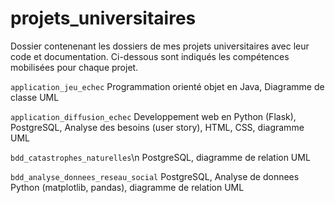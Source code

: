 # projets_universitaires
Dossier contenenant les dossiers de mes projets universitaires avec leur code et documentation.
Ci-dessous sont indiqués les compétences mobilisées pour chaque projet.

`application_jeu_echec`
Programmation orienté objet en Java, Diagramme de classe UML

`application_diffusion_echec`
Developpement web en Python (Flask), PostgreSQL, Analyse des besoins (user story), HTML, CSS, diagramme UML

`bdd_catastrophes_naturelles`\n
PostgreSQL, diagramme de relation UML

`bdd_analyse_donnees_reseau_social`
PostgreSQL, Analyse de donnees Python (matplotlib, pandas), diagramme de relation UML
